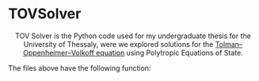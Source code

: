 # TOVSolver
<p align="center">
TOV Solver is the Python code used for my undergraduate thesis for the University of Thessaly, were we explored solutions for the <a href="https://en.wikipedia.org/wiki/Tolman%E2%80%93Oppenheimer%E2%80%93Volkoff_equation">Tolman–Oppenheimer–Volkoff equation</a> using Polytropic Equations of State.
</p>
The files above have the following function:
